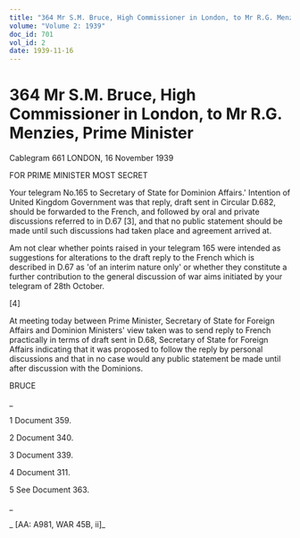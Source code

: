 ```yaml
---
title: "364 Mr S.M. Bruce, High Commissioner in London, to Mr R.G. Menzies, Prime Minister"
volume: "Volume 2: 1939"
doc_id: 701
vol_id: 2
date: 1939-11-16
---
```


# 364 Mr S.M. Bruce, High Commissioner in London, to Mr R.G. Menzies, Prime Minister

Cablegram 661 LONDON, 16 November 1939

FOR PRIME MINISTER MOST SECRET

Your telegram No.165 to Secretary of State for Dominion Affairs.' Intention of United Kingdom Government was that reply, draft sent in Circular D.682, should be forwarded to the French, and followed by oral and private discussions referred to in D.67 [3], and that no public statement should be made until such discussions had taken place and agreement arrived at.

Am not clear whether points raised in your telegram 165 were intended as suggestions for alterations to the draft reply to the French which is described in D.67 as 'of an interim nature only' or whether they constitute a further contribution to the general discussion of war aims initiated by your telegram of 28th October.

[4]

At meeting today between Prime Minister, Secretary of State for Foreign Affairs and Dominion Ministers' view taken was to send reply to French practically in terms of draft sent in D.68, Secretary of State for Foreign Affairs indicating that it was proposed to follow the reply by personal discussions and that in no case would any public statement be made until after discussion with the Dominions.

BRUCE

_

1 Document 359.

2 Document 340.

3 Document 339.

4 Document 311.

5 See Document 363.

_

_ [AA: A981, WAR 45B, ii]_
